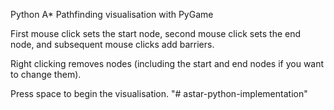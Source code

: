 Python A* Pathfinding visualisation with PyGame

First mouse click sets the start node, second mouse click sets the end node, and subsequent mouse clicks add barriers.

Right clicking removes nodes (including the start and end nodes if you want to change them).

Press space to begin the visualisation.
"# astar-python-implementation" 
